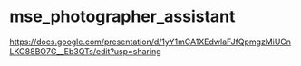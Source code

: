 # mse_photographer_assistant

https://docs.google.com/presentation/d/1yY1mCA1XEdwlaFJfQpmgzMiUCnLKO88BO7G__Eb3QTs/edit?usp=sharing
